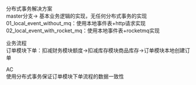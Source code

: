 分布式事务解决方案  
master分支-> 基本业务逻辑的实现，无任何分布式事务的实现
01_local_event_without_mq：使用本地事件表+http请求实现
02_local_event_with_rocket_mq：使用本地事件表+rocketmq实现

业务流程  
订单模块下单：扣减财务模块额度->扣减库存模块商品库存->订单模块本地创建订单  

AC  
使用分布式事务保证订单模块下单流程的数据一致性  